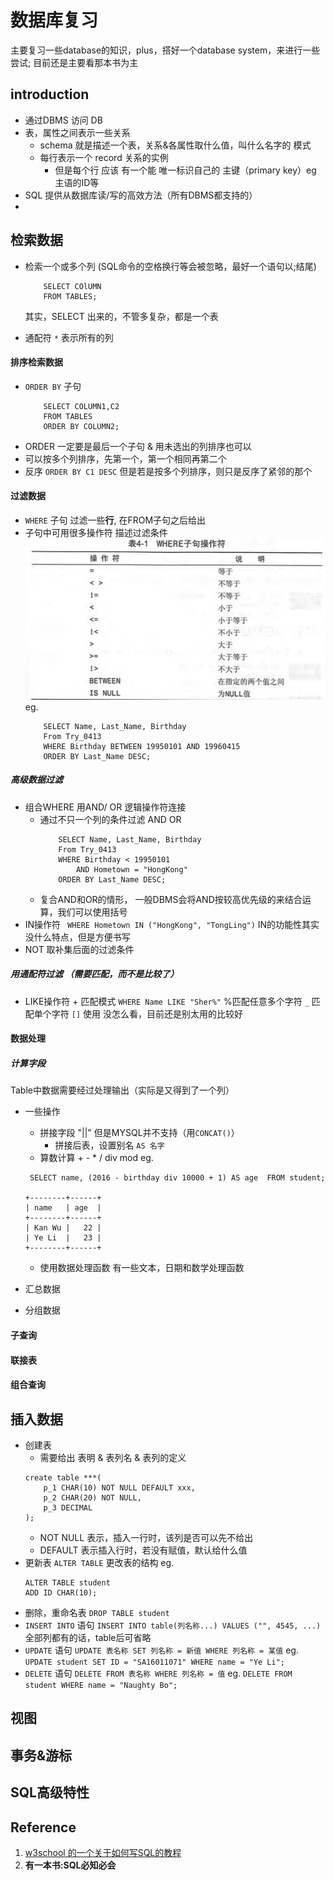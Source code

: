 # 数据库复习
主要复习一些database的知识，plus，搭好一个database system，来进行一些尝试; 目前还是主要看那本书为主

## introduction
* 通过DBMS 访问 DB
* 表，属性之间表示一些关系
	* schema 就是描述一个表，关系&各属性取什么值，叫什么名字的 模式 
	* 每行表示一个 record 关系的实例
		* 但是每个行 应该 有一个能 唯一标识自己的 主键（primary key）eg 主语的ID等
* SQL 提供从数据库读/写的高效方法（所有DBMS都支持的）
* 

## 检索数据 
	
* 检索一个或多个列 (SQL命令的空格换行等会被忽略，最好一个语句以;结尾)

	``` 
		SELECT COlUMN
		FROM TABLES;
	```	
	其实，SELECT 出来的，不管多复杂，都是一个表
* 通配符 `*` 表示所有的列

#### 排序检索数据
* `ORDER BY` 子句
	```
		SELECT COLUMN1,C2
		FROM TABLES 
		ORDER BY COLUMN2; 
	```
* ORDER 一定要是最后一个子句 & 用未选出的列排序也可以
* 可以按多个列排序，先第一个，第一个相同再第二个
* 反序 `ORDER BY C1 DESC` 但是若是按多个列排序，则只是反序了紧邻的那个

#### 过滤数据 
* `WHERE` 子句 过滤一些**行**, 在FROM子句之后给出
* 子句中可用很多操作符 描述过滤条件
	![1](./images/RDB_1.jpg)
	eg.
	```
		SELECT Name, Last_Name, Birthday
		From Try_0413
		WHERE Birthday BETWEEN 19950101 AND 19960415
		ORDER BY Last_Name DESC;
	```
##### 高级数据过滤
* 组合WHERE 用AND/ OR 逻辑操作符连接
	* 通过不只一个列的条件过滤 AND OR  
		```
			SELECT Name, Last_Name, Birthday
			From Try_0413
			WHERE Birthday < 19950101 
				AND Hometown = "HongKong"
			ORDER BY Last_Name DESC;
		```
	* 复合AND和OR的情形， 一般DBMS会将AND按较高优先级的来结合运算，我们可以使用括号
* IN操作符
	` WHERE Hometown IN ("HongKong", "TongLing")`
	IN的功能性其实没什么特点，但是方便书写
* NOT
	取补集后面的过滤条件	

##### 用通配符过滤 （需要匹配，而不是比较了）
* LIKE操作符 + 匹配模式
	` WHERE Name LIKE "Sher%" `    %匹配任意多个字符
	`_` 匹配单个字符
	`[]` 使用 
	没怎么看，目前还是别太用的比较好

#### 数据处理 
##### 计算字段 
Table中数据需要经过处理输出（实际是又得到了一个列）

* 一些操作 
	* 拼接字段  "||"    但是MYSQL并不支持（用`CONCAT()`）
		* 拼接后表，设置别名 `AS 名字`
	* 算数计算 + - * /   div mod
	eg.
	```
	 SELECT name, (2016 - birthday div 10000 + 1) AS age  FROM student;

	+--------+------+
	| name   | age  |
	+--------+------+
	| Kan Wu |   22 |
	| Ye Li  |   23 |
	+--------+------+

	```	
	* 使用数据处理函数   有一些文本，日期和数学处理函数

* 汇总数据

* 分组数据 

#### 子查询

#### 联接表

#### 组合查询

## 插入数据 
* 创建表
	* 需要给出 表明 & 表列名 & 表列的定义
	```
	create table ***(
		p_1 CHAR(10) NOT NULL DEFAULT xxx,
		p_2 CHAR(20) NOT NULL,
 		p_3 DECIMAL	 	
	);
	```
	* NOT NULL 表示，插入一行时，该列是否可以先不给出
	* DEFAULT 表示插入行时，若没有赋值，默认给什么值
* 更新表 
	`ALTER TABLE` 更改表的结构
	eg. 
	```
	ALTER TABLE student 
    ADD ID CHAR(10);
	```
* 删除，重命名表  `DROP TABLE student` 
* `INSERT INTO` 语句
	`INSERT INTO table(列名称...) VALUES ("", 4545, ...)`
	全部列都有的话，table后可省略
* `UPDATE` 语句
	`UPDATE 表名称 SET 列名称 = 新值 WHERE 列名称 = 某值`
	eg.
	`UPDATE student SET ID = "SA16011071" WHERE name = "Ye Li";`
* `DELETE` 语句
	`DELETE FROM 表名称 WHERE 列名称 = 值`
	eg. 
	`DELETE FROM student WHERE name = "Naughty Bo";`


## 视图

## 事务&游标

## SQL高级特性 



## Reference 
1. [w3school 的一个关于如何写SQL的教程](http://www.w3school.com.cn/sql/index.asp)
2. **有一本书:SQL必知必会**